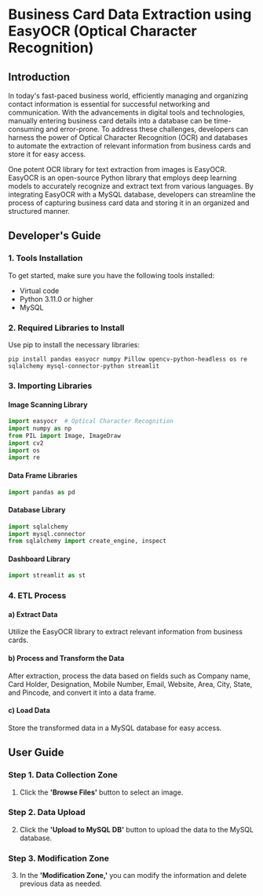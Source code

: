 # Business Card Data Extraction using EasyOCR (Optical Character Recognition)

## Introduction

In today's fast-paced business world, efficiently managing and organizing contact information is essential for successful networking and communication. With the advancements in digital tools and technologies, manually entering business card details into a database can be time-consuming and error-prone. To address these challenges, developers can harness the power of Optical Character Recognition (OCR) and databases to automate the extraction of relevant information from business cards and store it for easy access.

One potent OCR library for text extraction from images is EasyOCR. EasyOCR is an open-source Python library that employs deep learning models to accurately recognize and extract text from various languages. By integrating EasyOCR with a MySQL database, developers can streamline the process of capturing business card data and storing it in an organized and structured manner.

## Developer's Guide

### 1. Tools Installation

To get started, make sure you have the following tools installed:

- Virtual code
- Python 3.11.0 or higher
- MySQL

### 2. Required Libraries to Install

Use pip to install the necessary libraries:

```
pip install pandas easyocr numpy Pillow opencv-python-headless os re sqlalchemy mysql-connector-python streamlit
```

### 3. Importing Libraries

#### Image Scanning Library

```python
import easyocr  # Optical Character Recognition
import numpy as np
from PIL import Image, ImageDraw
import cv2
import os
import re
```

#### Data Frame Libraries

```python
import pandas as pd
```

#### Database Library

```python
import sqlalchemy
import mysql.connector
from sqlalchemy import create_engine, inspect
```

#### Dashboard Library

```python
import streamlit as st
```

### 4. ETL Process

#### a) Extract Data

Utilize the EasyOCR library to extract relevant information from business cards.

#### b) Process and Transform the Data

After extraction, process the data based on fields such as Company name, Card Holder, Designation, Mobile Number, Email, Website, Area, City, State, and Pincode, and convert it into a data frame.

#### c) Load Data

Store the transformed data in a MySQL database for easy access.

## User Guide

### Step 1. Data Collection Zone

1. Click the **'Browse Files'** button to select an image.

### Step 2. Data Upload

2. Click the **'Upload to MySQL DB'** button to upload the data to the MySQL database.

### Step 3. Modification Zone

3. In the **'Modification Zone,'** you can modify the information and delete previous data as needed.

